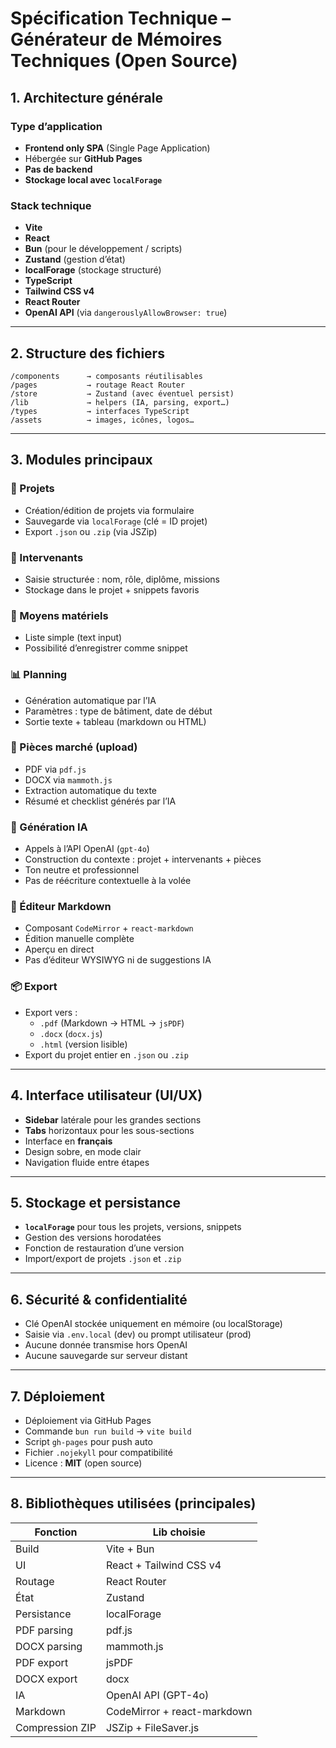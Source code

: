 # Spécification Technique – Générateur de Mémoires Techniques (Open Source)

## 1. Architecture générale

### Type d’application
- **Frontend only SPA** (Single Page Application)
- Hébergée sur **GitHub Pages**
- **Pas de backend**
- **Stockage local avec `localForage`**

### Stack technique
- **Vite**
- **React**
- **Bun** (pour le développement / scripts)
- **Zustand** (gestion d’état)
- **localForage** (stockage structuré)
- **TypeScript**
- **Tailwind CSS v4**
- **React Router**
- **OpenAI API** (via `dangerouslyAllowBrowser: true`)

---

## 2. Structure des fichiers

```
/components      → composants réutilisables
/pages           → routage React Router
/store           → Zustand (avec éventuel persist)
/lib             → helpers (IA, parsing, export…)
/types           → interfaces TypeScript
/assets          → images, icônes, logos…
```

---

## 3. Modules principaux

### 📄 Projets
- Création/édition de projets via formulaire
- Sauvegarde via `localForage` (clé = ID projet)
- Export `.json` ou `.zip` (via JSZip)

### 👥 Intervenants
- Saisie structurée : nom, rôle, diplôme, missions
- Stockage dans le projet + snippets favoris

### 🧰 Moyens matériels
- Liste simple (text input)
- Possibilité d’enregistrer comme snippet

### 📊 Planning
- Génération automatique par l’IA
- Paramètres : type de bâtiment, date de début
- Sortie texte + tableau (markdown ou HTML)

### 📎 Pièces marché (upload)
- PDF via `pdf.js`
- DOCX via `mammoth.js`
- Extraction automatique du texte
- Résumé et checklist générés par l’IA

### 🧠 Génération IA
- Appels à l’API OpenAI (`gpt-4o`)
- Construction du contexte : projet + intervenants + pièces
- Ton neutre et professionnel
- Pas de réécriture contextuelle à la volée

### 📝 Éditeur Markdown
- Composant `CodeMirror` + `react-markdown`
- Édition manuelle complète
- Aperçu en direct
- Pas d’éditeur WYSIWYG ni de suggestions IA

### 📦 Export
- Export vers :
  - `.pdf` (Markdown → HTML → `jsPDF`)
  - `.docx` (`docx.js`)
  - `.html` (version lisible)
- Export du projet entier en `.json` ou `.zip`

---

## 4. Interface utilisateur (UI/UX)

- **Sidebar** latérale pour les grandes sections
- **Tabs** horizontaux pour les sous-sections
- Interface en **français**
- Design sobre, en mode clair
- Navigation fluide entre étapes

---

## 5. Stockage et persistance

- **`localForage`** pour tous les projets, versions, snippets
- Gestion des versions horodatées
- Fonction de restauration d’une version
- Import/export de projets `.json` et `.zip`

---

## 6. Sécurité & confidentialité

- Clé OpenAI stockée uniquement en mémoire (ou localStorage)
- Saisie via `.env.local` (dev) ou prompt utilisateur (prod)
- Aucune donnée transmise hors OpenAI
- Aucune sauvegarde sur serveur distant

---

## 7. Déploiement

- Déploiement via GitHub Pages
- Commande `bun run build` → `vite build`
- Script `gh-pages` pour push auto
- Fichier `.nojekyll` pour compatibilité
- Licence : **MIT** (open source)

---

## 8. Bibliothèques utilisées (principales)

| Fonction                  | Lib choisie                |
|---------------------------|-----------------------------|
| Build                     | Vite + Bun                 |
| UI                        | React + Tailwind CSS v4     |
| Routage                   | React Router               |
| État                      | Zustand                    |
| Persistance               | localForage                |
| PDF parsing               | pdf.js                     |
| DOCX parsing              | mammoth.js                 |
| PDF export                | jsPDF                      |
| DOCX export               | docx                       |
| IA                        | OpenAI API (GPT-4o)        |
| Markdown                 | CodeMirror + react-markdown |
| Compression ZIP           | JSZip + FileSaver.js        |
